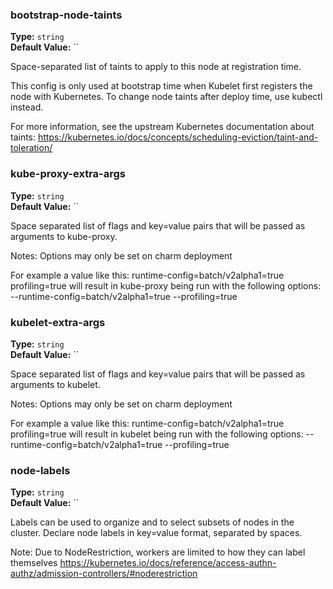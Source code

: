 ### bootstrap-node-taints
**Type:** `string`<br>
**Default Value:** ``

Space-separated list of taints to apply to this node at registration time.

This config is only used at bootstrap time when Kubelet first registers the
node with Kubernetes. To change node taints after deploy time, use kubectl
instead.

For more information, see the upstream Kubernetes documentation about
taints:
https://kubernetes.io/docs/concepts/scheduling-eviction/taint-and-toleration/

### kube-proxy-extra-args
**Type:** `string`<br>
**Default Value:** ``

Space separated list of flags and key=value pairs that will be passed as arguments to
kube-proxy.

Notes:
  Options may only be set on charm deployment

For example a value like this:
  runtime-config=batch/v2alpha1=true profiling=true
will result in kube-proxy being run with the following options:
  --runtime-config=batch/v2alpha1=true --profiling=true

### kubelet-extra-args
**Type:** `string`<br>
**Default Value:** ``

Space separated list of flags and key=value pairs that will be passed as arguments to
kubelet.

Notes:
  Options may only be set on charm deployment

For example a value like this:
  runtime-config=batch/v2alpha1=true profiling=true
will result in kubelet being run with the following options:
  --runtime-config=batch/v2alpha1=true --profiling=true

### node-labels
**Type:** `string`<br>
**Default Value:** ``

Labels can be used to organize and to select subsets of nodes in the
cluster. Declare node labels in key=value format, separated by spaces.

Note: Due to NodeRestriction, workers are limited to how they can label themselves
https://kubernetes.io/docs/reference/access-authn-authz/admission-controllers/#noderestriction

